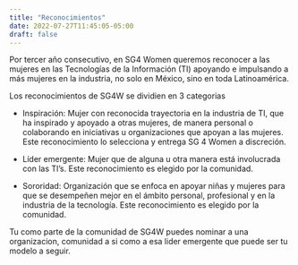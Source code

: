 ```yaml
---
title: "Reconocimientos"
date: 2022-07-27T11:45:05-05:00
draft: false
---
```


Por tercer año consecutivo, en SG4 Women queremos reconocer a las mujeres en las Tecnologías de la Información (TI) apoyando e impulsando a más mujeres en la industria, no solo en México, sino en toda Latinoamérica.

Los reconocimientos de SG4W se dividien en 3 categorias

- Inspiración: Mujer con reconocida trayectoria en la industria de TI, que ha inspirado y apoyado a otras mujeres, de manera personal o colaborando en iniciativas u organizaciones que apoyan a las mujeres. Este reconocimiento lo selecciona y entrega SG 4 Women a discreción.

- Líder emergente: Mujer que de alguna u otra manera está involucrada con las TI’s. Este reconocimiento es elegido por la comunidad.

- Sororidad: Organización que se enfoca en apoyar niñas y mujeres para que se desempeñen mejor en el ámbito personal, profesional y en la industria de la tecnología. Este reconocimiento es elegido por la comunidad.

Tu como parte de la comunidad de SG4W puedes nominar a una organizacion, comunidad a si como a esa lider emergente que puede ser tu modelo a seguir.